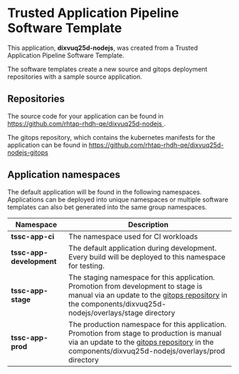 # Trusted Application Pipeline Software Template

This application, **dixvuq25d-nodejs**, was created from a Trusted Application Pipeline Software Template.

The software templates create a new source and gitops deployment repositories with a sample source application. 

## Repositories

The source code for your application can be found in [https://github.com/rhtap-rhdh-qe/dixvuq25d-nodejs ](https://github.com/rhtap-rhdh-qe/dixvuq25d-nodejs ).
 
The gitops repository, which contains the kubernetes manifests for the application can be found in 
[https://github.com/rhtap-rhdh-qe/dixvuq25d-nodejs-gitops ](https://github.com/rhtap-rhdh-qe/dixvuq25d-nodejs-gitops ) 

## Application namespaces 

The default application will be found in the following namespaces. Applications can be deployed into unique namespaces or multiple software templates can also bet generated into the same group namespaces.  

|  Namespace   |  Description   |  
| -------- | -------- |
| **tssc-app-ci** | The namespace used for CI workloads |
| **tssc-app-development** | The default application during development. Every build will be deployed to this namespace for testing. |
| **tssc-app-stage** | The staging namespace for this application. Promotion from development to stage is manual via an update to the [gitops repository](https://github.com/rhtap-rhdh-qe/dixvuq25d-nodejs-gitops ) in the components/dixvuq25d-nodejs/overlays/stage directory |
| **tssc-app-prod** | The production namespace for this application. Promotion from stage to production is manual via an update to the [gitops repository](https://github.com/rhtap-rhdh-qe/dixvuq25d-nodejs-gitops ) in the components/dixvuq25d-nodejs/overlays/prod directory |